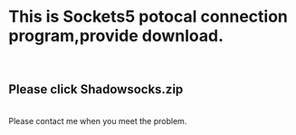 <h1>This is Sockets5 potocal connection program,provide download.</h1></br>
<h2><b>Please click Shadowsocks.zip</b></h2></br>
Please contact me when you meet the problem.

